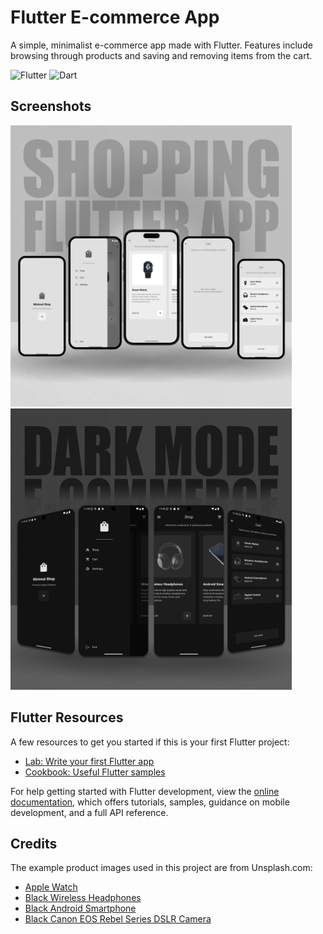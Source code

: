 # Flutter E-commerce App

A simple, minimalist e-commerce app made with Flutter. Features include browsing through products and saving and removing items from the cart.

![Flutter](https://img.shields.io/badge/-Flutter-05122A?style=flat-square&logo=Flutter&color=2a2e34) 
![Dart](https://img.shields.io/badge/-Dart-05122A?style=flat-square&logo=Dart&color=2a2e34)

## Screenshots

<img src="images/E-commerceApp1.png" alt="E-commerce App Screenshot 1" width="450px">
<img src="images/E-commerceApp2.png" alt="E-commerce App Screenshot 2" width="450px">

## Flutter Resources

A few resources to get you started if this is your first Flutter project:

- [Lab: Write your first Flutter app](https://docs.flutter.dev/get-started/codelab)
- [Cookbook: Useful Flutter samples](https://docs.flutter.dev/cookbook)

For help getting started with Flutter development, view the
[online documentation](https://docs.flutter.dev/), which offers tutorials,
samples, guidance on mobile development, and a full API reference.

## Credits

The example product images used in this project are from Unsplash.com:

- [Apple Watch](https://unsplash.com/photos/apple-watch-at-358-HM-Y497t5CU)
- [Black Wireless Headphones](https://unsplash.com/photos/black-wireless-headphones-between-apple-keyboard-and-apple-magic-mouse-on-white-surface-YDZPdqv3FcA)
- [Black Android Smartphone](https://unsplash.com/photos/black-android-smartphone-on-white-surface-JZrebB7aHyQ)
- [Black Canon EOS Rebel Series DSLR Camera](https://unsplash.com/photos/black-canon-eos-rebel-series-dslr-camera-W2Dta_Yiwfw)
